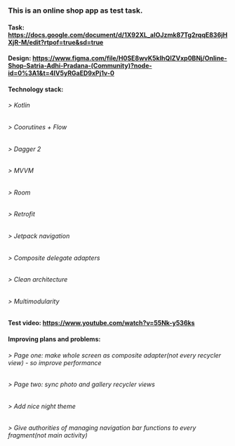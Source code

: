 ### This is an online shop app as test task.
#### Task: https://docs.google.com/document/d/1X92XL_aIOJzmk87Tg2rqqE836jHXjR-M/edit?rtpof=true&sd=true
#### Design: https://www.figma.com/file/H0SE8wvK5kIhQlZVxp0BNj/Online-Shop-Satria-Adhi-Pradana-(Community)?node-id=0%3A1&t=4IV5yRGaED9xPj1v-0

#### Technology stack:
###### > Kotlin
###### > Coorutines + Flow
###### > Dagger 2
###### > MVVM
###### > Room
###### > Retrofit
###### > Jetpack navigation
###### > Composite delegate adapters
###### > Clean architecture
###### > Multimodularity

#### Test video: https://www.youtube.com/watch?v=55Nk-y536ks

#### Improving plans and problems:
###### > Page one: make whole screen as composite adapter(not every recycler view) - so improve performance
###### > Page two: sync photo and gallery recycler views
###### > Add nice night theme
###### > Give authorities of managing navigation bar functions to every fragment(not main activity)


